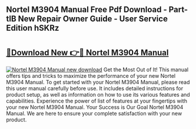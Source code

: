 ## Nortel M3904 Manual Free Pdf Download - Part-tlB New Repair Owner Guide - User Service Edition hSKRz

# <h2><a href="http://cf21812.oget.top/?id=Nortel+M3904+Manual">🔗Download New 👉🔴 Nortel M3904 Manual</a></h2>

[![Nortel M3904 Manual new download](https://i.imgur.com/5g1atiW.png)](http://cf21812.oget.top/?id=Nortel+M3904+Manual)
Get the Most Out of It! This manual offers tips and tricks to maximize the performance of your new Nortel M3904 Manual. To get started with your Nortel M3904 Manual, please read this user manual carefully before use. It includes detailed instructions for product setup, as well as information on how to use its various features and capabilities. Experience the power of list of features at your fingertips with your new Nortel M3904 Manual. Your Success is Our Goal Nortel M3904 Manual. We are here to ensure your complete satisfaction with your new product.
